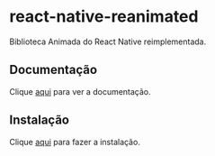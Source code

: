 # react-native-reanimated

Biblioteca Animada do React Native reimplementada.

## Documentação

Clique [aqui](https://github.com/kmagiera/react-native-reanimated) para ver a documentação.

## Instalação

Clique [aqui](https://www.npmjs.com/package/react-native-reanimated) para fazer a instalação.
